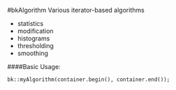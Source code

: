 #bkAlgorithm
Various iterator-based algorithms

- statistics
- modification
- histograms
- thresholding
- smoothing
    
####Basic Usage:

    bk::myAlgorithm(container.begin(), container.end());
